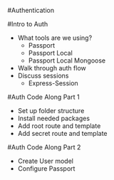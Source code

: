 #Authentication

#Intro to Auth
* What tools are we using?
	* Passport
	* Passport Local
	* Passport Local Mongoose
* Walk through auth flow
* Discuss sessions
	* Express-Session


#Auth Code Along Part 1
* Set up folder structure
* Install needed packages
* Add root route and template
* Add secret route and template

#Auth Code Along Part 2
* Create User model
* Configure Passport